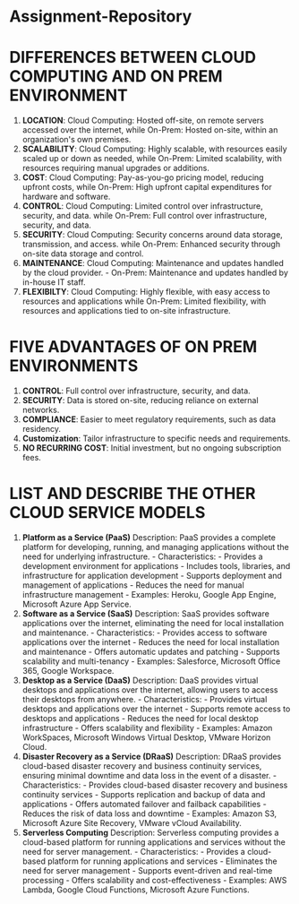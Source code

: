 # Assignment-Repository
DIFFERENCES BETWEEN CLOUD COMPUTING AND ON PREM ENVIRONMENT
===========================================================
1) **LOCATION**: Cloud Computing: Hosted off-site, on remote servers accessed over the internet, while On-Prem: Hosted on-site, within an organization's own premises. 
2) **SCALABILITY**: Cloud Computing: Highly scalable, with resources easily scaled up or down as needed, while On-Prem: Limited scalability, with resources requiring manual upgrades or additions. 
3) **COST**: Cloud Computing: Pay-as-you-go pricing model, reducing upfront costs, while On-Prem: High upfront capital expenditures for hardware and software.
4) **CONTROL**: Cloud Computing: Limited control over infrastructure, security, and data. while On-Prem: Full control over infrastructure, security, and data.
5) **SECURITY**: Cloud Computing: Security concerns around data storage, transmission, and access. while On-Prem: Enhanced security through on-site data storage and control.
6) **MAINTENANCE**: Cloud Computing: Maintenance and updates handled by the cloud provider. - On-Prem: Maintenance and updates handled by in-house IT staff.
7) **FLEXIBILTY**: Cloud Computing: Highly flexible, with easy access to resources and applications while On-Prem: Limited flexibility, with resources and applications tied to on-site infrastructure.

FIVE ADVANTAGES OF ON PREM ENVIRONMENTS
========================================
1. **CONTROL**: Full control over infrastructure, security, and data.
2. **SECURITY**: Data is stored on-site, reducing reliance on external networks.
3. **COMPLIANCE**: Easier to meet regulatory requirements, such as data residency.
4. **Customization**: Tailor infrastructure to specific needs and requirements.
5. **NO RECURRING COST**: Initial investment, but no ongoing subscription fees.

LIST AND DESCRIBE THE OTHER CLOUD SERVICE MODELS 
================================================
1. **Platform as a Service (PaaS)**
Description: PaaS provides a complete platform for developing, running, and managing applications without the need for underlying infrastructure. - Characteristics: - Provides a development environment for applications - Includes tools, libraries, and infrastructure for application development - Supports deployment and management of applications - Reduces the need for manual infrastructure management - Examples: Heroku, Google App Engine, Microsoft Azure App Service.
2. **Software as a Service (SaaS)**
Description: SaaS provides software applications over the internet, eliminating the need for local installation and maintenance. - Characteristics: - Provides access to software applications over the internet - Reduces the need for local installation and maintenance - Offers automatic updates and patching - Supports scalability and multi-tenancy - Examples: Salesforce, Microsoft Office 365, Google Workspace.
3. **Desktop as a Service (DaaS)** 
Description: DaaS provides virtual desktops and applications over the internet, allowing users to access their desktops from anywhere. - Characteristics: - Provides virtual desktops and applications over the internet - Supports remote access to desktops and applications - Reduces the need for local desktop infrastructure - Offers scalability and flexibility - Examples: Amazon WorkSpaces, Microsoft Windows Virtual Desktop, VMware Horizon Cloud.
4. **Disaster Recovery as a Service (DRaaS)**
Description: DRaaS provides cloud-based disaster recovery and business continuity services, ensuring minimal downtime and data loss in the event of a disaster. - Characteristics: - Provides cloud-based disaster recovery and business continuity services - Supports replication and backup of data and applications - Offers automated failover and failback capabilities - Reduces the risk of data loss and downtime - Examples: Amazon S3, Microsoft Azure Site Recovery, VMware vCloud Availability.
 5. **Serverless Computing**
Description: Serverless computing provides a cloud-based platform for running applications and services without the need for server management. - Characteristics: - Provides a cloud-based platform for running applications and services - Eliminates the need for server management - Supports event-driven and real-time processing - Offers scalability and cost-effectiveness - Examples: AWS Lambda, Google Cloud Functions, Microsoft Azure Functions.
